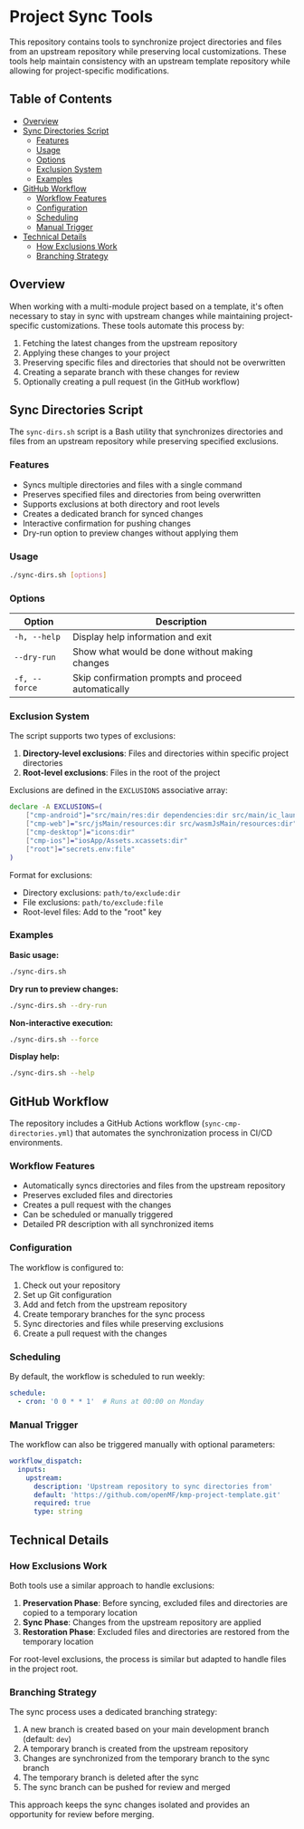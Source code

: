 # Project Sync Tools

This repository contains tools to synchronize project directories and files from an upstream repository while preserving local customizations. These tools help maintain consistency with an upstream template repository while allowing for project-specific modifications.

## Table of Contents

- [Overview](#overview)
- [Sync Directories Script](#sync-directories-script)
    - [Features](#features)
    - [Usage](#usage)
    - [Options](#options)
    - [Exclusion System](#exclusion-system)
    - [Examples](#examples)
- [GitHub Workflow](#github-workflow)
    - [Workflow Features](#workflow-features)
    - [Configuration](#configuration)
    - [Scheduling](#scheduling)
    - [Manual Trigger](#manual-trigger)
- [Technical Details](#technical-details)
    - [How Exclusions Work](#how-exclusions-work)
    - [Branching Strategy](#branching-strategy)

## Overview

When working with a multi-module project based on a template, it's often necessary to stay in sync with upstream changes while maintaining project-specific customizations. These tools automate this process by:

1. Fetching the latest changes from the upstream repository
2. Applying these changes to your project
3. Preserving specific files and directories that should not be overwritten
4. Creating a separate branch with these changes for review
5. Optionally creating a pull request (in the GitHub workflow)

## Sync Directories Script

The `sync-dirs.sh` script is a Bash utility that synchronizes directories and files from an upstream repository while preserving specified exclusions.

### Features

- Syncs multiple directories and files with a single command
- Preserves specified files and directories from being overwritten
- Supports exclusions at both directory and root levels
- Creates a dedicated branch for synced changes
- Interactive confirmation for pushing changes
- Dry-run option to preview changes without applying them

### Usage

```bash
./sync-dirs.sh [options]
```

### Options

| Option        | Description                                   |
|---------------|-----------------------------------------------|
| `-h, --help`  | Display help information and exit             |
| `--dry-run`   | Show what would be done without making changes|
| `-f, --force` | Skip confirmation prompts and proceed automatically |

### Exclusion System

The script supports two types of exclusions:

1. **Directory-level exclusions**: Files and directories within specific project directories
2. **Root-level exclusions**: Files in the root of the project

Exclusions are defined in the `EXCLUSIONS` associative array:

```bash
declare -A EXCLUSIONS=(
    ["cmp-android"]="src/main/res:dir dependencies:dir src/main/ic_launcher-playstore.png:file google-services.json:file"
    ["cmp-web"]="src/jsMain/resources:dir src/wasmJsMain/resources:dir"
    ["cmp-desktop"]="icons:dir"
    ["cmp-ios"]="iosApp/Assets.xcassets:dir"
    ["root"]="secrets.env:file"
)
```

Format for exclusions:
- Directory exclusions: `path/to/exclude:dir`
- File exclusions: `path/to/exclude:file`
- Root-level files: Add to the "root" key

### Examples

**Basic usage:**
```bash
./sync-dirs.sh
```

**Dry run to preview changes:**
```bash
./sync-dirs.sh --dry-run
```

**Non-interactive execution:**
```bash
./sync-dirs.sh --force
```

**Display help:**
```bash
./sync-dirs.sh --help
```

## GitHub Workflow

The repository includes a GitHub Actions workflow (`sync-cmp-directories.yml`) that automates the synchronization process in CI/CD environments.

### Workflow Features

- Automatically syncs directories and files from the upstream repository
- Preserves excluded files and directories
- Creates a pull request with the changes
- Can be scheduled or manually triggered
- Detailed PR description with all synchronized items

### Configuration

The workflow is configured to:

1. Check out your repository
2. Set up Git configuration
3. Add and fetch from the upstream repository
4. Create temporary branches for the sync process
5. Sync directories and files while preserving exclusions
6. Create a pull request with the changes

### Scheduling

By default, the workflow is scheduled to run weekly:

```yaml
schedule:
  - cron: '0 0 * * 1'  # Runs at 00:00 on Monday
```

### Manual Trigger

The workflow can also be triggered manually with optional parameters:

```yaml
workflow_dispatch:
  inputs:
    upstream:
      description: 'Upstream repository to sync directories from'
      default: 'https://github.com/openMF/kmp-project-template.git'
      required: true
      type: string
```

## Technical Details

### How Exclusions Work

Both tools use a similar approach to handle exclusions:

1. **Preservation Phase**: Before syncing, excluded files and directories are copied to a temporary location
2. **Sync Phase**: Changes from the upstream repository are applied
3. **Restoration Phase**: Excluded files and directories are restored from the temporary location

For root-level exclusions, the process is similar but adapted to handle files in the project root.

### Branching Strategy

The sync process uses a dedicated branching strategy:

1. A new branch is created based on your main development branch (default: `dev`)
2. A temporary branch is created from the upstream repository
3. Changes are synchronized from the temporary branch to the sync branch
4. The temporary branch is deleted after the sync
5. The sync branch can be pushed for review and merged

This approach keeps the sync changes isolated and provides an opportunity for review before merging.